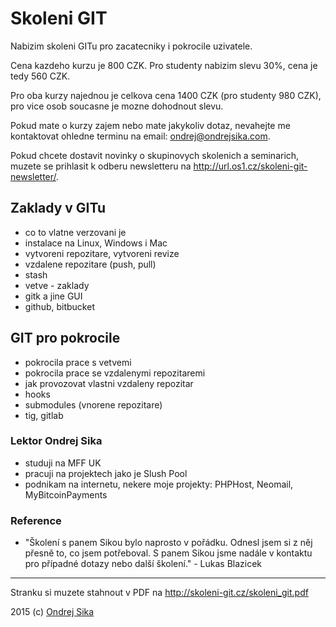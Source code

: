 # Skoleni GIT

Nabizim skoleni GITu pro zacatecniky i pokrocile uzivatele.

Cena kazdeho kurzu je 800 CZK. Pro studenty nabizim slevu 30%, cena je tedy 560 CZK.

Pro oba kurzy najednou je celkova cena 1400 CZK (pro studenty 980 CZK), pro vice osob soucasne je mozne dohodnout slevu.

Pokud mate o kurzy zajem nebo mate jakykoliv dotaz, nevahejte me kontaktovat ohledne terminu na email: <ondrej@ondrejsika.com>.

Pokud chcete dostavit novinky o skupinovych skolenich a seminarich, muzete se prihlasit k odberu newsletteru na <http://url.os1.cz/skoleni-git-newsletter/>.



## Zaklady v GITu

* co to vlatne verzovani je
* instalace na Linux, Windows i Mac
* vytvoreni repozitare, vytvoreni revize
* vzdalene repozitare (push, pull)
* stash
* vetve - zaklady
* gitk a jine GUI
* github, bitbucket


## GIT pro pokrocile

* pokrocila prace s vetvemi
* pokrocila prace se vzdalenymi repozitaremi
* jak provozovat vlastni vzdaleny repozitar
* hooks
* submodules (vnorene repozitare)
* tig, gitlab


### Lektor Ondrej Sika

* studuji na MFF UK
* pracuji na projektech jako je Slush Pool
* podnikam na internetu, nekere moje projekty: PHPHost, Neomail, MyBitcoinPayments

### Reference

* "Školení s panem Sikou bylo naprosto v pořádku. Odnesl jsem si z něj přesně to, co jsem potřeboval. S panem Sikou jsme nadále v kontaktu pro případné dotazy nebo další školení." - Lukas Blazicek

---

Stranku si muzete stahnout v PDF na <http://skoleni-git.cz/skoleni_git.pdf>

2015 (c) [Ondrej Sika](http://ondrejsika.com)

